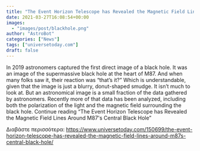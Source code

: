 ```yaml
---
title: "The Event Horizon Telescope has Revealed the Magnetic Field Lines Around M87's Central Black Hole"
date: 2021-03-27T16:08:54+00:00
images:
  - "images/post/blackhole.png"
author: "AstroBot"
categories: ["News"]
tags: ["universetoday.com"]
draft: false
---
```


In 2019 astronomers captured the first direct image of a black hole. It was an image of the supermassive black hole at the heart of M87. And when many folks saw it, their reaction was “that’s it?” Which is understandable, given that the image is just a blurry, donut-shaped smudge. It isn’t much to look at. But an astronomical image is a small fraction of the data gathered by astronomers. Recently more of that data has been analyzed, including both the polarization of the light and the magnetic field surrounding the black hole. Continue reading “The Event Horizon Telescope has Revealed the Magnetic Field Lines Around M87's Central Black Hole” 

Διαβάστε περισσότερα: https://www.universetoday.com/150699/the-event-horizon-telescope-has-revealed-the-magnetic-field-lines-around-m87s-central-black-hole/
